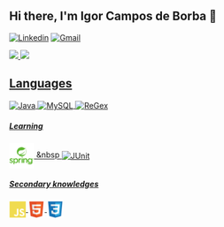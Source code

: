 ## Hi there, I'm Igor Campos de Borba 👋

  [![Linkedin](https://img.shields.io/badge/-LinkedIn-blue?style=flat&logo=Linkedin&logoColor=white)](https://www.linkedin.com/in/igor-campos-de-borba/)
  [![Gmail](https://img.shields.io/badge/-Email-c14438?style=flat&logo=Gmail&logoColor=white)](mailto:igor_campos5@hotmail.com)

<div>
  <a href="https://github.com/igorcamposdeborba/JavaExercises">
  <img height="180em" src="https://github-readme-stats.vercel.app/api?username=igorcamposdeborba&show_icons=true&theme=nord&include_all_commits=true&count_private=true"/>
  <img height="180em" src="https://github-readme-stats.vercel.app/api/top-langs/?username=igorcamposdeborba&layout=compact&langs_count=7&theme=nord&hide=c,c%2B%2B"/>
</div>

## Languages
<div style="display: inline_block">
  <img align="center" alt="Java" height="60" width="auto" src="https://cdn.icon-icons.com/icons2/2415/PNG/512/java_original_wordmark_logo_icon_146459.png">
  <img align="center" alt="MySQL" height="60" width="auto" src="https://cdn.icon-icons.com/icons2/2415/PNG/512/mysql_original_wordmark_logo_icon_146417.png">
  <img align="center" alt="ReGex" height="40" width="auto" src="https://upload.wikimedia.org/wikipedia/commons/thumb/d/d3/Toolbaricon_RegEx.svg/1920px-Toolbaricon_RegEx.svg.png?20140920212741">
  
  ##### Learning
  <img align="center" alt="SpringBoot" height="45" width="auto" src="https://github.com/devicons/devicon/blob/master/icons/spring/spring-original-wordmark.svg"> &nbsp
  <img align="center" alt="JUnit" height="25" width="auto" src="https://upload.wikimedia.org/wikipedia/commons/5/59/JUnit_5_Banner.png">
  
  ##### Secondary knowledges
  <img align="center" alt="JavaScript" height="30" width="auto" src="https://raw.githubusercontent.com/devicons/devicon/master/icons/javascript/javascript-plain.svg">
  <img align="center" alt="HTML" height="30" width="auto" src="https://raw.githubusercontent.com/devicons/devicon/master/icons/html5/html5-original.svg">
  <img align="center" alt="CSS" height="30" width="auto" src="https://raw.githubusercontent.com/devicons/devicon/master/icons/css3/css3-original.svg">
</div>
<br>
